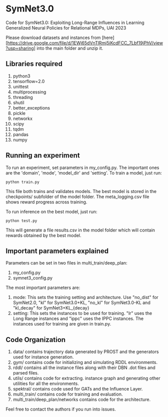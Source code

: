 
# SymNet3.0

Code for SymNet3.0: Exploiting Long-Range Influences in Learning Generalized Neural Policies for Relational MDPs, UAI 2023



Please download datasets and instances from [here][https://drive.google.com/file/d/1EWj65dVnTlRmj5iKcdFCC_7Lbf19jPhV/view?usp=sharing] into the main folder and unzip it.




## Libraries required

1. python3
2. tensorflow=2.0
3. unittest
4. multiprocessing
5. threading
6. shutil
7. better_exceptions
8. pickle
9. networkx
10. scipy
11. tqdm
12. pandas
13. numpy


## Running an experiment

To run an experiment, set parameters in my_config.py. The important ones are the 'domain', 'mode', 'model_dir' and 'setting'. To train a model, just run:

```
python train.py
```

This file both trains and validates models. The best model is stored in the checkpoints/ subfolder of the model folder. The meta_logging.csv file shows reward progress across training.

To run inference on the best model, just run:

```
python test.py
```

This will generate a file results.csv in the model folder which will contain rewards obtained by the best model. 

## Important parameters explained

Parameters can be set in two files in multi_train/deep_plan:

1. my_config.py
2. symnet3_config.py

The most important parameters are:

1. mode: This sets the training setting and architecture. Use "no_dist" for SymNet2.0, "kl" for SymNet3.0+KL, "no_kl" for SymNet3.0-KL and "kl_decay" for SymNet3+KL_{decay}
2. setting: This sets the instances to be used for training. "lr" uses the Long Range instances and "ippc" uses the IPPC instances. The instances used for training are given in train.py. 
## Code Organization

1. data/ contains trajectory data generated by PROST and the generators used for instance generation.
2. gym/ contains code for initializing and simulating RDDL environments.
3. rddl/ contains all the instance files along with their DBN .dot files and parsed files.
4. utils/ contains code for extracting. instance graph and generating other utilities for all the environments.
5. spektral/ contains code used for GATs and the Influence Layer.
6. multi_train/ contains code for training and evaluation.
7. multi_train/deep_plan/networks contains code for the architecture.


Feel free to contact the authors if you run into issues.
